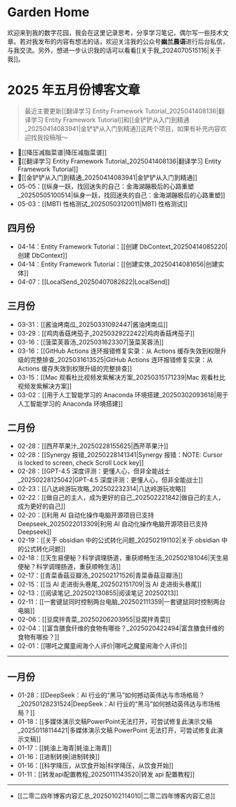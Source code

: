 # Garden Home

欢迎来到我的数字花园，我会在这里记录思考，分享学习笔记，偶尔写一些技术文章。若对我发布的内容有想法的话，欢迎关注我的公众号**幽兰晨语**进行后台私信，与我交流。另外，想进一步认识我的话可以看看[[关于我_2024070515116|关于我]]。

# 2025 年五月份博客文章

> 最近主要更新[[翻译学习 Entity Framework Tutorial_2025041408136|翻译学习 Entity Framework Tutorial]]和[[金铲铲从入门到精通_20250414083941|金铲铲从入门到精通]]这两个项目，如果有补充内容欢迎找我投稿哦～

- 📌[[降压减脂菜谱|降压减脂菜谱]] 
- 📌[[翻译学习 Entity Framework Tutorial_2025041408136|翻译学习 Entity Framework Tutorial]] 
- 📌[[金铲铲从入门到精通_20250414083941|金铲铲从入门到精通]] 
- 05-05：[[纵身一跃，找回迷失的自己：金海湖蹦极后的心路重塑_20250505100514|纵身一跃，找回迷失的自己：金海湖蹦极后的心路重塑]]
- 05-03：[[MBTI 性格测试_20250503120011|MBTI 性格测试]]

## 四月份

- 04-14：Entity Framework Tutorial：[[创建 DbContext_20250414085220|创建 DbContext]]
- 04-14：Entity Framework Tutorial：[[创建实体_20250414081656|创建实体]] 
- 04-07：[[LocalSend_20250407082622|LocalSend]]

## 三月份

- 03-31：[[酱油烤南瓜_20250331092447|酱油烤南瓜]]
- 03-29：[[鸡肉香菇烤茄子_20250329222422|鸡肉香菇烤茄子]] 
- 03-16：[[菠菜芙蓉汤_2025031623307|菠菜芙蓉汤]] 
- 03-16：[[GitHub Actions 连环报错修复实录：从 Actions 缓存失效到权限升级的完整排查_2025031613525|GitHub Actions 连环报错修复实录：从 Actions 缓存失效到权限升级的完整排查]]
- 03-15：[[Mac 观看杜比视频发紫解决方案_20250315171239|Mac 观看杜比视频发紫解决方案]]
- 03-02：[[用于人工智能学习的 Anaconda 环境搭建_20250302093618|用于人工智能学习的 Anaconda 环境搭建]]

## 二月份

- 02-28：[[西芹苹果汁_20250228155625|西芹苹果汁]]
- 02-28：[[Synergy 报错_20250228141341|Synergy 报错：NOTE: Cursor is locked to screen, check Scroll Lock key]]
- 02-28：[[GPT-4.5 深度评测：更懂人心，但非全能战士_20250228125042|GPT-4.5 深度评测：更懂人心，但非全能战士]] 
- 02-23：[[八达岭游玩攻略_202502232314|八达岭游玩攻略]] 
- 02-22：[[做自己的主人，成为更好的自己_202502221842|做自己的主人，成为更好的自己]] 
- 02-20：[[利用 AI 自动化操作电脑开源项目已支持 Deepseek_2025022013309|利用 AI 自动化操作电脑开源项目已支持 Deepseek]]
- 02-19：[[关于 obsidian 中的公式转化问题_202502191102|关于 obsidian 中的公式转化问题]] 
- 02-18：[[天生易便秘？科学调理肠道，重获顺畅生活_202502181046|天生易便秘？科学调理肠道，重获顺畅生活]] 
- 02-17：[[青菜香菇豆瓣汤_202502171526|青菜香菇豆瓣汤]] 
- 02-15：[[当 AI 走进街头巷尾_202502151709|当 AI 走进街头巷尾]] 
- 02-13：[[阅读笔记_202502130855|阅读笔记 20250213]] 
- 02-11：[[一套键鼠同时控制两台电脑_202502111359|一套键鼠同时控制两台电脑]]
- 02-06：[[豆腐拌青菜_20250206203955|豆腐拌青菜]]
- 02-04：[[富含膳食纤维的食物有哪些？_2025020422494|富含膳食纤维的食物有哪些？]]
- 02-01：[[哪吒之魔童闹海个人评价|哪吒之魔童闹海个人评价]] 

---

## 一月份

- 01-28：[[DeepSeek：AI 行业的“黑马”如何撼动英伟达与市场格局？_20250128231524|DeepSeek：AI 行业的“黑马”如何撼动英伟达与市场格局？]]
- 01-18：[[多媒体演示文稿PowerPoint无法打开，可尝试修复此演示文稿_20250118114421|多媒体演示文稿 PowerPoint 无法打开，可尝试修复此演示文稿]]
- 01-17：[[蚝油上海青|蚝油上海青]] 
- 01-16：[[进制转换|进制转换]] 
- 01-16：[[科学降压，从饮食开始|科学降压，从饮食开始]] 
- 01-11：[[转发api配置教程_20250111143520|转发 api 配置教程]] 

---

- [[二零二四年博客内容汇总_20250102114010|二零二四年博客内容汇总]]